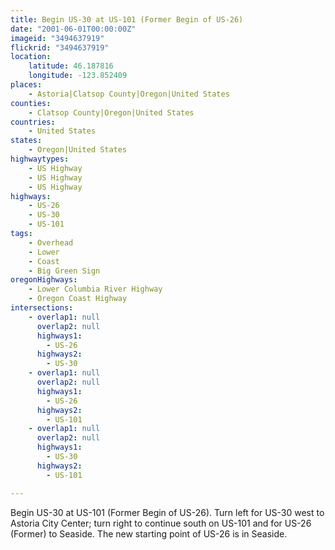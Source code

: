 ```yaml
---
title: Begin US-30 at US-101 (Former Begin of US-26)
date: "2001-06-01T00:00:00Z"
imageid: "3494637919"
flickrid: "3494637919"
location:
    latitude: 46.187816
    longitude: -123.852409
places:
    - Astoria|Clatsop County|Oregon|United States
counties:
    - Clatsop County|Oregon|United States
countries:
    - United States
states:
    - Oregon|United States
highwaytypes:
    - US Highway
    - US Highway
    - US Highway
highways:
    - US-26
    - US-30
    - US-101
tags:
    - Overhead
    - Lower
    - Coast
    - Big Green Sign
oregonHighways:
    - Lower Columbia River Highway
    - Oregon Coast Highway
intersections:
    - overlap1: null
      overlap2: null
      highways1:
        - US-26
      highways2:
        - US-30
    - overlap1: null
      overlap2: null
      highways1:
        - US-26
      highways2:
        - US-101
    - overlap1: null
      overlap2: null
      highways1:
        - US-30
      highways2:
        - US-101

---
```

Begin US-30 at US-101 (Former Begin of US-26).  Turn left for US-30 west to Astoria City Center; turn right to continue south on US-101 and for US-26 (Former) to Seaside.  The new starting point of US-26 is in Seaside.